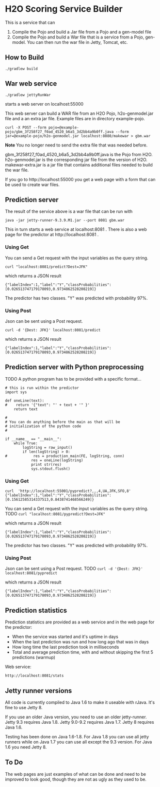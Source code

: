 # H2O Scoring Service Builder
This is a service that can
1. Compile the Pojo and build a Jar file from a Pojo and a gen-model file
2. Compile the Pojo and build a War file that is a service from a Pojo, gen-model. You can then run the war file in Jetty, Tomcat, etc.
## How to Build

`./gradlew build
`
## War web service
`./gradlew jettyRunWar
`

starts a web server on localhost:55000

This web server can build a WAR file from an H2O Pojo,
h2o-genmodel.jar file and a an extra jar file. Example files are in
directory example-pojo.

`curl -X POST --form pojo=@example-pojo/gbm_3f258f27_f0ad_4520_b6a5_3d2bb4a9b0ff.java --form jar=@example-pojo/h2o-genmodel.jar localhost:8080/makewar > gbm.war
`

**Note** You no longer need to send the extra file that was needed before.

gbm_3f258f27_f0ad_4520_b6a5_3d2bb4a9b0ff.java is the Pojo from
H2O. h2o-genmodel.jar is the corresponding jar file from the version
of H2O. makewar-extra.jar is a jar file that contains additional files
needed to build the war file.

If you go to http://localhost:55000 you get a web page with a form that
can be used to create war files.

## Prediction server


The result of the service above is a war file that can be run with

`java -jar jetty-runner-9.3.9.M1.jar --port 8081 gbm.war
`

This in turn starts a web service at localhost:8081 .
There is also a web page for the predictor at http://localhost:8081 .

### Using Get

You can send a Get request with the input variables as the query string.

`curl "localhost:8081/predict?Dest=JFK"`

which returns a JSON result

`{"labelIndex":1,"label":"Y","classProbabilities":[0.026513747179178093,0.9734862528208219]}
`

The predictor has two classes. "Y" was predicted with probability 97%.

### Using Post

Json can be sent using a Post request.

`curl -d '{Dest: JFK}' localhost:8081/predict`

which returns a JSON result

`{"labelIndex":1,"label":"Y","classProbabilities":[0.026513747179178093,0.9734862528208219]}
`

## Prediction server with Python preprocessing
TODO
A python program has to be provided with a specific format...

```
# this is run within the predictor
import sys

def oneLine(text):
#    return '{"text": "' + text + '" }'
    return text

#
# You can do anything before the main as that will be
# initialization of the python code
#

if __name__ == "__main__":
    while True:
        logString = raw_input()
        if len(logString) > 0:
#            res = production_main(FE, logString, conn)
            res = oneLine(logString)
            print str(res)
            sys.stdout.flush()

```

### Using Get

```
curl  'http://localhost:55001/pypredict?,,,4,UA,JFK,SFO,8'
{"labelIndex":1,"label":"Y","classProbabilities":[0.15612585314337513,0.8438741468566249]}
```


You can send a Get request with the input variables as the query string.
TODO
`curl "localhost:8081/pypredict?Dest=JFK"`

which returns a JSON result

`{"labelIndex":1,"label":"Y","classProbabilities":[0.026513747179178093,0.9734862528208219]}
`

The predictor has two classes. "Y" was predicted with probability 97%.

### Using Post

Json can be sent using a Post request.
TODO
`curl -d '{Dest: JFK}' localhost:8081/pypredict`

which returns a JSON result

`{"labelIndex":1,"label":"Y","classProbabilities":[0.026513747179178093,0.9734862528208219]}
`

## Prediction statistics

Prediction statistics are provided as a web service and in the web page for the predictor:
 + When the service was started and it's uptime in days
 + When the last prediction was run and how long ago that was in days
 + How long time the last prediction took in milliseconds
 + Total and average prediction time, with and without skipping the first 5 predictions (warmup)

Web service:

`http://localhost:8081/stats`

## Jetty runner versions

All code is currently compiled to Java 1.6 to make it useable with rJava.
It's fine to use Jetty 8.

If you use an older Java version, you need to use an older
jetty-runner. Jetty 9.3 requires Java 1.8. Jetty 9.0-9.2 requires Java
1.7. Jetty 8 requires Java 1.6. 

Testing has been done on Java 1.6-1.8. For Java 1.8 you can use
all jetty runners while on Java 1.7 you can use all except the 9.3
version. For Java 1.6 you need Jetty 8.

## To Do

The web pages are just examples of what can be done and need
to be improved to look good, though they are not as ugly as they used to be.
